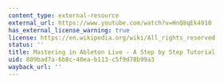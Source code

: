 ```yaml
---
content_type: external-resource
external_url: https://www.youtube.com/watch?v=HnQ8qEk4910
has_external_license_warning: true
license: https://en.wikipedia.org/wiki/All_rights_reserved
status: ''
title: Mastering in Ableton Live - A Step by Step Tutorial
uid: 809bad7a-6b8c-40ea-b113-c5f9d78b99a3
wayback_url: ''
---
```

